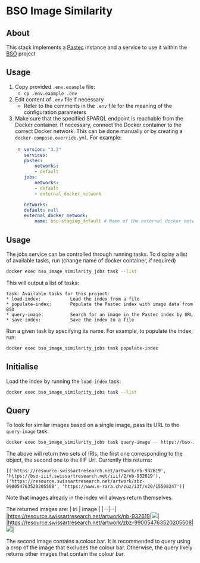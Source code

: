 # BSO Image Similarity
## About

This stack implements a [Pastec](https://github.com/swiss-art-research-net/pastec) instance and a service to use it within the [BSO](https://github.com/swiss-art-research-net/bso-data-pipeline) project 
## Usage

1. Copy provided `.env.example` file:
    * `cp .env.example .env`
1. Edit content of `.env` file if necessary
    * Refer to the comments in the `.env` file for the meaning of the configuration parameters
1. Make sure that the specified SPARQL endpoint is reachable from the Docker container. If necessary, connect the Docker container to the correct Docker network. This can be done manually or by creating a `docker-compose.override.yml`. For example:
    * ```yaml
      version: "3.3"
      services:
      pastec:
          networks:
          - default
      jobs:
          networks:
          - default
          - external_docker_network
      
      networks:
      default: null
      external_docker_network:
          name: bso-staging_default # Name of the external docker network
      ```

## Usage

The jobs service can be controlled through running tasks. To display a list of available tasks, run (change name of docker container, if required)
```bash
docker exec bso_image_similarity_jobs task --list
```
This will output a list of tasks:
```                            
task: Available tasks for this project:
* load-index:           Load the index from a file
* populate-index:       Populate the Pastec index with image data from  BSO
* query-image:          Search for an image in the Pastec index by URL
* save-index:           Save the index to a file
```
Run a given task by specifying its name. For example, to populate the index, run:
```bash
docker exec bso_image_similarity_jobs task populate-index
```

##  Initialise

Load the index by running the `load-index` task:
```bash
docker exec bso_image_similarity_jobs task --list
```

## Query

To look for similar images based on a single image, pass its URL to the `query-image` task:
```bash
docker exec bso_image_similarity_jobs task query-image -- https://bso-iiif.swissartresearch.net/iiif/2/nb-932619/full/800,/0/default.jpg                                                                                                                                                          (base) 
```
The above will return two sets of IRIs, the first one corresponding to the object, the second one to the IIIF Url. Currently this returns:
```
[('https://resource.swissartresearch.net/artwork/nb-932619', 'https://bso-iiif.swissartresearch.net/iiif/2/nb-932619'), ('https://resource.swissartresearch.net/artwork/zbz-990054763520205508', 'https://www.e-rara.ch/zuz/i3f/v20/15508247')]
```
Note that images already in the index will always return themselves.

The returned images are:
| iri  | image  |
|--|--|
|https://resource.swissartresearch.net/artwork/nb-932619|<img src="https://bso-iiif.swissartresearch.net/iiif/2/nb-932619/full/300,/0/default.jpg">|
|https://resource.swissartresearch.net/artwork/zbz-990054763520205508|<img src="https://www.e-rara.ch/zuz/i3f/v20/15508247/full/300,/0/default.jpg">|

The second image contains a colour bar. It is recommended to query using a crop of the image that excludes the colour bar. Otherwise, the query likely returns other images that contain the colour bar.